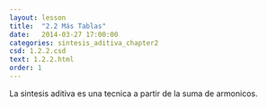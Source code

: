 ```yaml
---
layout: lesson 
title:  "2.2 Más Tablas"
date:   2014-03-27 17:00:00
categories: sintesis_aditiva_chapter2
csd: 1.2.2.csd
text: 1.2.2.html
order: 1
---
```


La sintesis aditiva es una tecnica a partir de la suma de armonicos.
